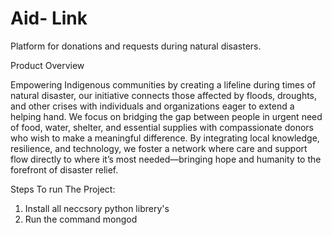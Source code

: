 # Aid- Link
 Platform for donations and requests during natural disasters.

Product Overview

Empowering Indigenous communities by creating a lifeline during times of natural disaster, our initiative connects those affected by floods, droughts, and other crises with individuals and organizations eager to extend a helping hand. We focus on bridging the gap between people in urgent need of food, water, shelter, and essential supplies with compassionate donors who wish to make a meaningful difference.
By integrating local knowledge, resilience, and technology, we foster a network where care and support flow directly to where it’s most needed—bringing hope and humanity to the forefront of disaster relief.

Steps To run The Project:

1) Install all neccsory python librery's
2) Run the command mongod
